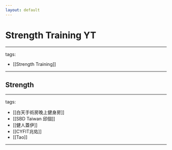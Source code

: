 ```yaml
---
layout: default
---
```

# Strength Training YT

---
tags:
  - [[Strength Training]]
  
---


## Strength
---
tags:
  - [[白天手術房晚上健身房]]
  - [[SBD Taiwan 邱個]]
  - [[健人蓋伊]]
  - [[CYFIT兆佑]]
  - [[Tao]]
  
---

